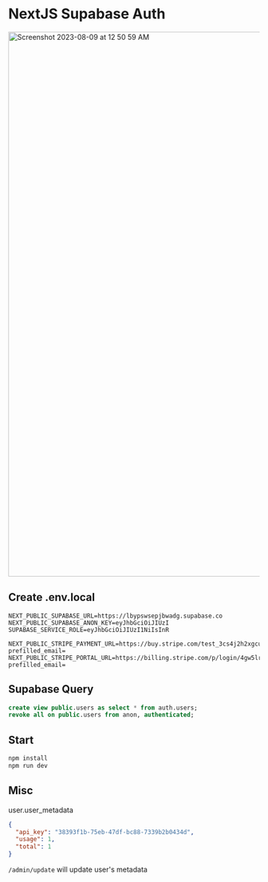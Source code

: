 # NextJS Supabase Auth

<img width="1091" alt="Screenshot 2023-08-09 at 12 50 59 AM" src="https://github.com/leon-do/nextjs-supabase-auth/assets/19412160/ee5d74f4-0fb7-481f-b403-46dbe569dfeb">

## Create .env.local

```
NEXT_PUBLIC_SUPABASE_URL=https://lbypswsepjbwadg.supabase.co
NEXT_PUBLIC_SUPABASE_ANON_KEY=eyJhbGciOiJIUzI
SUPABASE_SERVICE_ROLE=eyJhbGciOiJIUzI1NiIsInR

NEXT_PUBLIC_STRIPE_PAYMENT_URL=https://buy.stripe.com/test_3cs4j2h2xgcu26Q000?prefilled_email=
NEXT_PUBLIC_STRIPE_PORTAL_URL=https://billing.stripe.com/p/login/4gw5lr01K511ebe000?prefilled_email=
```

## Supabase Query

```sql
create view public.users as select * from auth.users;
revoke all on public.users from anon, authenticated;
```

## Start

```bash
npm install
npm run dev
```

## Misc

user.user_metadata

```json
{
  "api_key": "38393f1b-75eb-47df-bc88-7339b2b0434d",
  "usage": 1,
  "total": 1
}
```

`/admin/update` will update user's metadata
